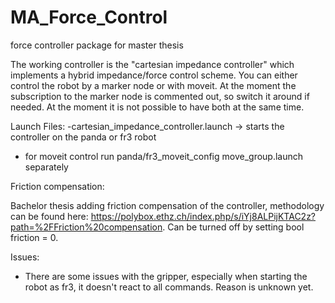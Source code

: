 # MA_Force_Control
force controller package for master thesis

The working controller is the "cartesian impedance controller" which implements a hybrid impedance/force control scheme.
You can either control the robot by a marker node or with moveit. At the moment the subscription to the marker node is commented out, so switch it around if needed. At the moment it is not possible to have both at the same time. 

Launch Files:
-cartesian_impedance_controller.launch -> starts the controller on the panda or fr3 robot
- for moveit control run panda/fr3_moveit_config move_group.launch separately

Friction compensation:

Bachelor thesis adding friction compensation of the controller, methodology can be found here: https://polybox.ethz.ch/index.php/s/iYj8ALPijKTAC2z?path=%2FFriction%20compensation. Can be turned off by setting bool friction = 0. 

Issues:
- There are some issues with the gripper, especially when starting the robot as fr3, it doesn't react to all commands.
  Reason is unknown yet.
